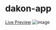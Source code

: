 # dakon-app

[Live Preview](https://alfimonth.github.io/dakon-app)
![image](https://github.com/alfimonth/dakon-app/assets/96417922/721240cf-f7a3-439c-afd0-d40cb9adf86f)

